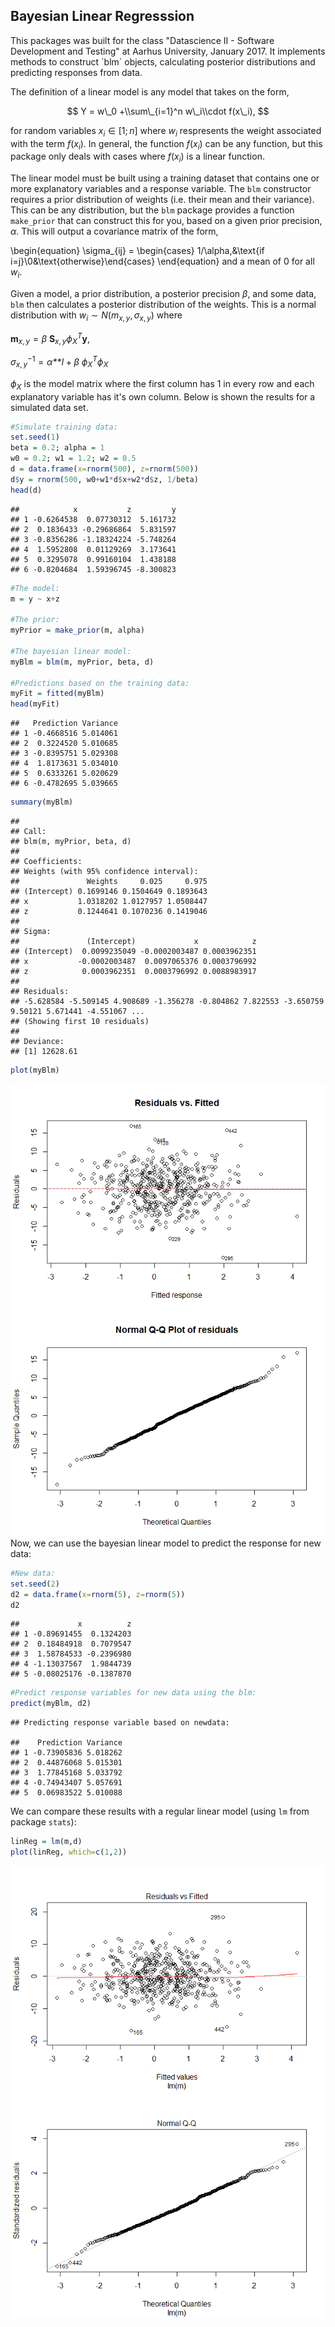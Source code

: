 Bayesian Linear Regresssion
---------------------------

This packages was built for the class "Datascience II - Software Development and Testing" at Aarhus University, January 2017. It implements methods to construct ´blm´ objects, calculating posterior distributions and predicting responses from data.

The definition of a linear model is any model that takes on the form,

$$
Y = w\_0 +\\sum\_{i=1}^n w\_i\\cdot f(x\_i), 
$$

for random variables *x*<sub>*i*</sub> ∈ \[1; *n*\] where *w*<sub>*i*</sub> respresents the weight associated with the term *f*(*x*<sub>*i*</sub>). In general, the function *f*(*x*<sub>*i*</sub>) can be any function, but this package only deals with cases where *f*(*x*<sub>*i*</sub>) is a linear function.

The linear model must be built using a training dataset that contains one or more explanatory variables and a response variable. The `blm` constructor requires a prior distribution of weights (i.e. their mean and their variance). This can be any distribution, but the `blm` package provides a function `make_prior` that can construct this for you, based on a given prior precision, *α*. This will output a covariance matrix of the form,

\begin{equation}
\sigma_{ij} = \begin{cases} 1/\alpha,&\text{if i=j}\\0&\text{otherwise}\end{cases}
\end{equation}
and a mean of 0 for all *w*<sub>*i*</sub>.

Given a model, a prior distribution, a posterior precision *β*, and some data, `blm` then calculates a posterior distribution of the weights. This is a normal distribution with *w*<sub>*i*</sub> ∼ *N*(*m*<sub>*x*, *y*</sub>, *σ*<sub>*x*, *y*</sub>) where

**m**<sub>*x*, *y*</sub> = *β* **S**<sub>*x*, *y*</sub>*ϕ*<sub>*X*</sub><sup>*T*</sup>**y**,

*σ*<sub>*x*, *y*</sub><sup>−1</sup> = *α**I* + *β* *ϕ*<sub>*X*</sub><sup>*T*</sup>*ϕ*<sub>*X*</sub>

*ϕ*<sub>*X*</sub> is the model matrix where the first column has 1 in every row and each explanatory variable has it's own column. Below is shown the results for a simulated data set.

``` r
#Simulate training data:
set.seed(1)
beta = 0.2; alpha = 1
w0 = 0.2; w1 = 1.2; w2 = 0.5
d = data.frame(x=rnorm(500), z=rnorm(500))
d$y = rnorm(500, w0+w1*d$x+w2*d$z, 1/beta)
head(d)
```

    ##            x           z         y
    ## 1 -0.6264538  0.07730312  5.161732
    ## 2  0.1836433 -0.29686864  5.831597
    ## 3 -0.8356286 -1.18324224 -5.748264
    ## 4  1.5952808  0.01129269  3.173641
    ## 5  0.3295078  0.99160104  1.438188
    ## 6 -0.8204684  1.59396745 -8.300823

``` r
#The model:
m = y ~ x+z

#The prior:
myPrior = make_prior(m, alpha)

#The bayesian linear model:
myBlm = blm(m, myPrior, beta, d)

#Predictions based on the training data:
myFit = fitted(myBlm)
head(myFit)
```

    ##   Prediction Variance
    ## 1 -0.4668516 5.014061
    ## 2  0.3224520 5.010685
    ## 3 -0.8395751 5.029308
    ## 4  1.8173631 5.034010
    ## 5  0.6333261 5.020629
    ## 6 -0.4782695 5.039665

``` r
summary(myBlm)
```

    ## 
    ## Call:
    ## blm(m, myPrior, beta, d)
    ## 
    ## Coefficients:
    ## Weights (with 95% confidence interval):
    ##               Weights     0.025     0.975
    ## (Intercept) 0.1699146 0.1504649 0.1893643
    ## x           1.0318202 1.0127957 1.0508447
    ## z           0.1244641 0.1070236 0.1419046
    ## 
    ## Sigma:
    ##               (Intercept)             x            z
    ## (Intercept)  0.0099235049 -0.0002003487 0.0003962351
    ## x           -0.0002003487  0.0097065376 0.0003796992
    ## z            0.0003962351  0.0003796992 0.0088983917
    ## 
    ## Residuals:
    ## -5.628584 -5.509145 4.908689 -1.356278 -0.804862 7.822553 -3.650759 9.50121 5.671441 -4.551067 ...
    ## (Showing first 10 residuals)
    ## 
    ## Deviance:
    ## [1] 12628.61

``` r
plot(myBlm)
```

![](README_files/figure-markdown_github/myBlm-1.png)![](README_files/figure-markdown_github/myBlm-2.png) Now, we can use the bayesian linear model to predict the response for new data:

``` r
#New data:
set.seed(2)
d2 = data.frame(x=rnorm(5), z=rnorm(5))
d2
```

    ##             x          z
    ## 1 -0.89691455  0.1324203
    ## 2  0.18484918  0.7079547
    ## 3  1.58784533 -0.2396980
    ## 4 -1.13037567  1.9844739
    ## 5 -0.08025176 -0.1387870

``` r
#Predict response variables for new data using the blm:
predict(myBlm, d2)
```

    ## Predicting response variable based on newdata:

    ##    Prediction Variance
    ## 1 -0.73905836 5.018262
    ## 2  0.44876068 5.015301
    ## 3  1.77845168 5.033792
    ## 4 -0.74943407 5.057691
    ## 5  0.06983522 5.010088

We can compare these results with a regular linear model (using `lm` from package `stats`):

``` r
linReg = lm(m,d)
plot(linReg, which=c(1,2))
```

![](README_files/figure-markdown_github/lm-1.png)![](README_files/figure-markdown_github/lm-2.png)
